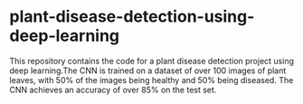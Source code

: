# plant-disease-detection-using-deep-learning
This repository contains the code for a plant disease detection project using deep learning.The CNN is trained on a dataset of over 100 images of plant leaves, with 50% of the images being healthy and 50% being diseased. The CNN achieves an accuracy of over 85% on the test set.
